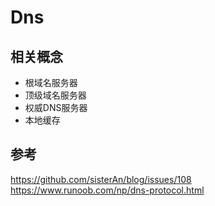 # Dns


## 相关概念
- 根域名服务器
- 顶级域名服务器
- 权威DNS服务器
- 本地缓存


## 参考
https://github.com/sisterAn/blog/issues/108
https://www.runoob.com/np/dns-protocol.html
